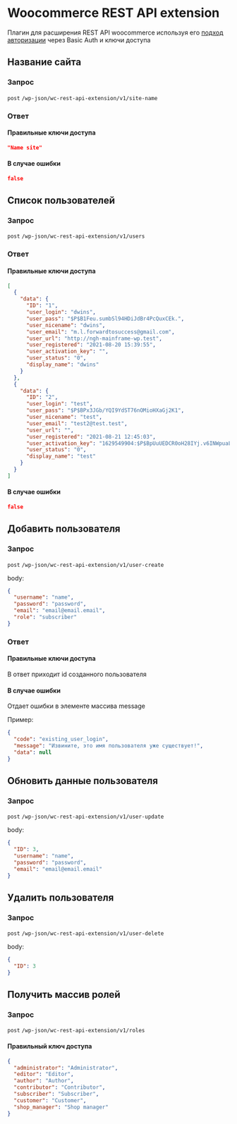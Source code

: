 # Woocommerce REST API extension

Плагин для расширения REST API woocommerce используя
его [подход авторизации](https://developer.woocommerce.com/2015/08/07/api-settings-and-the-api-authentication-endpoint-in-2-4/)
через Basic Auth и ключи доступа

## Название сайта

### Запрос

`post` `/wp-json/wc-rest-api-extension/v1/site-name`

### Ответ

#### Правильные ключи доступа

```json
"Name site"
```

#### В случае ошибки

```json
false
```

## Список пользователей

### Запрос

`post` `/wp-json/wc-rest-api-extension/v1/users`

### Ответ

#### Правильные ключи доступа

```json
[
  {
    "data": {
      "ID": "1",
      "user_login": "dwins",
      "user_pass": "$P$B1Feu.sumbSl94HDiJdBr4PcQuxCEk.",
      "user_nicename": "dwins",
      "user_email": "m.l.forwardtosuccess@gmail.com",
      "user_url": "http://ngh-mainframe-wp.test",
      "user_registered": "2021-08-20 15:39:55",
      "user_activation_key": "",
      "user_status": "0",
      "display_name": "dwins"
    }
  },
  {
    "data": {
      "ID": "2",
      "user_login": "test",
      "user_pass": "$P$BPx3JGb/YQI9YdST76nOMioHXaGj2K1",
      "user_nicename": "test",
      "user_email": "test2@test.test",
      "user_url": "",
      "user_registered": "2021-08-21 12:45:03",
      "user_activation_key": "1629549904:$P$BpUuUEDCR0oH28IYj.v6INWpuaLtD.1",
      "user_status": "0",
      "display_name": "test"
    }
  }
]
```

#### В случае ошибки

```json
false
```

## Добавить пользователя

### Запрос

`post` `/wp-json/wc-rest-api-extension/v1/user-create`

body:

```json
{
  "username": "name",
  "password": "password",
  "email": "email@email.email",
  "role": "subscriber"
}
```

### Ответ

#### Правильные ключи доступа

В ответ приходит id созданного пользователя

#### В случае ошибки

Отдает ошибки в элементе массива message

Пример:

```json
{
  "code": "existing_user_login",
  "message": "Извините, это имя пользователя уже существует!",
  "data": null
}
```

## Обновить данные пользователя

### Запрос

`post` `/wp-json/wc-rest-api-extension/v1/user-update`

body:

```json
{
  "ID": 3,
  "username": "name",
  "password": "password",
  "email": "email@email.email"
}
```

## Удалить пользователя

### Запрос

`post` `/wp-json/wc-rest-api-extension/v1/user-delete`

body:

```json
{
  "ID": 3
}
```

## Получить массив ролей

### Запрос

`post` `/wp-json/wc-rest-api-extension/v1/roles`

#### Правильный ключ доступа

```json
{
  "administrator": "Administrator",
  "editor": "Editor",
  "author": "Author",
  "contributor": "Contributor",
  "subscriber": "Subscriber",
  "customer": "Customer",
  "shop_manager": "Shop manager"
}
```